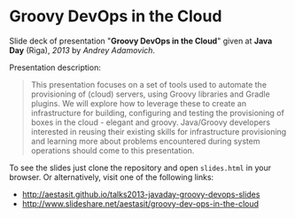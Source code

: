 
# Groovy DevOps in the Cloud

Slide deck of presentation "**Groovy DevOps in the Cloud**" given at **Java Day** (Riga), *2013* by *Andrey Adamovich*.

Presentation description:

> This presentation focuses on a set of tools used to automate the provisioning of (cloud) servers, using Groovy libraries and Gradle plugins. We will explore how to leverage these to create an infrastructure for building, configuring and testing the provisioning of boxes in the cloud - elegant and groovy. Java/Groovy developers interested in reusing their existing skills for infrastructure provisioning and learning more about problems encountered during system operations should come to this presentation.


To see the slides just clone the repository and open `slides.html` in your browser. Or alternatively, visit one of the following links:

- <http://aestasit.github.io/talks2013-javaday-groovy-devops-slides>
- <http://www.slideshare.net/aestasit/groovy-dev-ops-in-the-cloud>

